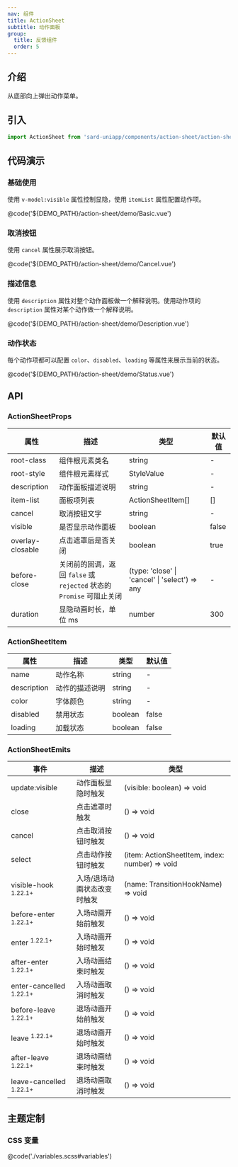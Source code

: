 ```yaml
---
nav: 组件
title: ActionSheet
subtitle: 动作面板
group:
  title: 反馈组件
  order: 5
---
```


## 介绍

从底部向上弹出动作菜单。

## 引入

```ts
import ActionSheet from 'sard-uniapp/components/action-sheet/action-sheet.vue'
```

## 代码演示

### 基础使用

使用 `v-model:visible` 属性控制显隐，使用 `itemList` 属性配置动作项。

@code('${DEMO_PATH}/action-sheet/demo/Basic.vue')

### 取消按钮

使用 `cancel` 属性展示取消按钮。

@code('${DEMO_PATH}/action-sheet/demo/Cancel.vue')

### 描述信息

使用 `description` 属性对整个动作面板做一个解释说明。使用动作项的 `description` 属性对某个动作做一个解释说明。

@code('${DEMO_PATH}/action-sheet/demo/Description.vue')

### 动作状态

每个动作项都可以配置 `color`、`disabled`、`loading` 等属性来展示当前的状态。

@code('${DEMO_PATH}/action-sheet/demo/Status.vue')

## API

### ActionSheetProps

| 属性             | 描述                                                                 | 类型                                           | 默认值 |
| ---------------- | -------------------------------------------------------------------- | ---------------------------------------------- | ------ |
| root-class       | 组件根元素类名                                                       | string                                         | -      |
| root-style       | 组件根元素样式                                                       | StyleValue                                     | -      |
| description      | 动作面板描述说明                                                     | string                                         | -      |
| item-list        | 面板项列表                                                           | ActionSheetItem[]                              | []     |
| cancel           | 取消按钮文字                                                         | string                                         | -      |
| visible          | 是否显示动作面板                                                     | boolean                                        | false  |
| overlay-closable | 点击遮罩后是否关闭                                                   | boolean                                        | true   |
| before-close     | 关闭前的回调，返回 `false` 或 `rejected` 状态的 `Promise` 可阻止关闭 | (type: 'close' \| 'cancel' \| 'select') => any | -      |
| duration         | 显隐动画时长，单位 ms                                                | number                                         | 300    |

### ActionSheetItem

| 属性        | 描述           | 类型    | 默认值 |
| ----------- | -------------- | ------- | ------ |
| name        | 动作名称       | string  | -      |
| description | 动作的描述说明 | string  | -      |
| color       | 字体颜色       | string  | -      |
| disabled    | 禁用状态       | boolean | false  |
| loading     | 加载状态       | boolean | false  |

### ActionSheetEmits

| 事件                               | 描述                        | 类型                                           |
| ---------------------------------- | --------------------------- | ---------------------------------------------- |
| update:visible                     | 动作面板显隐时触发          | (visible: boolean) => void                     |
| close                              | 点击遮罩时触发              | () => void                                     |
| cancel                             | 点击取消按钮时触发          | () => void                                     |
| select                             | 点击动作按钮时触发          | (item: ActionSheetItem, index: number) => void |
| visible-hook <sup>1.22.1+</sup>    | 入场/退场动画状态改变时触发 | (name: TransitionHookName) => void             |
| before-enter <sup>1.22.1+</sup>    | 入场动画开始前触发          | () => void                                     |
| enter <sup>1.22.1+</sup>           | 入场动画开始时触发          | () => void                                     |
| after-enter <sup>1.22.1+</sup>     | 入场动画结束时触发          | () => void                                     |
| enter-cancelled <sup>1.22.1+</sup> | 入场动画取消时触发          | () => void                                     |
| before-leave <sup>1.22.1+</sup>    | 退场动画开始前触发          | () => void                                     |
| leave <sup>1.22.1+</sup>           | 退场动画开始时触发          | () => void                                     |
| after-leave <sup>1.22.1+</sup>     | 退场动画结束时触发          | () => void                                     |
| leave-cancelled <sup>1.22.1+</sup> | 退场动画取消时触发          | () => void                                     |

## 主题定制

### CSS 变量

@code('./variables.scss#variables')
